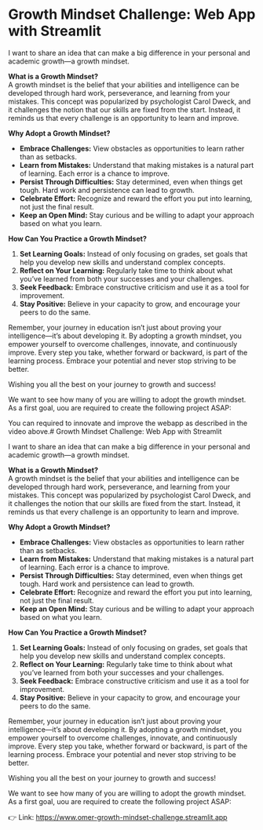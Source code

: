 # Growth Mindset Challenge: Web App with Streamlit

I want to share an idea that can make a big difference in your personal and academic growth—a growth mindset.

**What is a Growth Mindset?**  
A growth mindset is the belief that your abilities and intelligence can be developed through hard work, perseverance, and learning from your mistakes. This concept was popularized by psychologist Carol Dweck, and it challenges the notion that our skills are fixed from the start. Instead, it reminds us that every challenge is an opportunity to learn and improve.

**Why Adopt a Growth Mindset?**  
- **Embrace Challenges:** View obstacles as opportunities to learn rather than as setbacks.
- **Learn from Mistakes:** Understand that making mistakes is a natural part of learning. Each error is a chance to improve.
- **Persist Through Difficulties:** Stay determined, even when things get tough. Hard work and persistence can lead to growth.
- **Celebrate Effort:** Recognize and reward the effort you put into learning, not just the final result.
- **Keep an Open Mind:** Stay curious and be willing to adapt your approach based on what you learn.

**How Can You Practice a Growth Mindset?**  
1. **Set Learning Goals:** Instead of only focusing on grades, set goals that help you develop new skills and understand complex concepts.
2. **Reflect on Your Learning:** Regularly take time to think about what you’ve learned from both your successes and your challenges.
3. **Seek Feedback:** Embrace constructive criticism and use it as a tool for improvement.
4. **Stay Positive:** Believe in your capacity to grow, and encourage your peers to do the same.

Remember, your journey in education isn’t just about proving your intelligence—it’s about developing it. By adopting a growth mindset, you empower yourself to overcome challenges, innovate, and continuously improve. Every step you take, whether forward or backward, is part of the learning process. Embrace your potential and never stop striving to be better.

Wishing you all the best on your journey to growth and success!

We want to see how many of you are willing to adopt the growth mindset. As a first goal, uou are required to create the following project ASAP:

You can required to innovate and improve the webapp as described in the video above.# Growth Mindset Challenge: Web App with Streamlit

I want to share an idea that can make a big difference in your personal and academic growth—a growth mindset.

**What is a Growth Mindset?**  
A growth mindset is the belief that your abilities and intelligence can be developed through hard work, perseverance, and learning from your mistakes. This concept was popularized by psychologist Carol Dweck, and it challenges the notion that our skills are fixed from the start. Instead, it reminds us that every challenge is an opportunity to learn and improve.

**Why Adopt a Growth Mindset?**  
- **Embrace Challenges:** View obstacles as opportunities to learn rather than as setbacks.
- **Learn from Mistakes:** Understand that making mistakes is a natural part of learning. Each error is a chance to improve.
- **Persist Through Difficulties:** Stay determined, even when things get tough. Hard work and persistence can lead to growth.
- **Celebrate Effort:** Recognize and reward the effort you put into learning, not just the final result.
- **Keep an Open Mind:** Stay curious and be willing to adapt your approach based on what you learn.

**How Can You Practice a Growth Mindset?**  
1. **Set Learning Goals:** Instead of only focusing on grades, set goals that help you develop new skills and understand complex concepts.
2. **Reflect on Your Learning:** Regularly take time to think about what you’ve learned from both your successes and your challenges.
3. **Seek Feedback:** Embrace constructive criticism and use it as a tool for improvement.
4. **Stay Positive:** Believe in your capacity to grow, and encourage your peers to do the same.

Remember, your journey in education isn’t just about proving your intelligence—it’s about developing it. By adopting a growth mindset, you empower yourself to overcome challenges, innovate, and continuously improve. Every step you take, whether forward or backward, is part of the learning process. Embrace your potential and never stop striving to be better.

Wishing you all the best on your journey to growth and success!

We want to see how many of you are willing to adopt the growth mindset. As a first goal, uou are required to create the following project ASAP:

👉 Link: https://www.omer-growth-mindset-challenge.streamlit.app